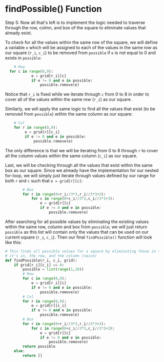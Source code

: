 <!--title={Working within a square: findPossible()}-->

<!--badges={Algorithmns:36}-->

<!--concepts{Indexing 2D Lists}-->

# findPossible() Function

Step 5: Now all that's left is to implement the logic needed to traverse through the row, colmn, and box of the square to eliminate values that already exist. 

To check for all the values within the same row of the square, we will define a variable `e` which will be assigned to each of the values in the same row as our square (`r_i`, `c_i`) to be removed from `possible` if `e` is not equal to 0 and exists in `possible`:

```python
	# Row		
  for c in range(0,9):
			e = grid[r_i][c]
			if e != 0 and e in possible:
				possible.remove(e)
```

Notice that `r_i` is fixed while we iterate through `c` from 0 to 8 in order to cover all of the values within the same row (`r_i`) as our square.

Similarly, we will apply the same logic to find all the values that exist (to be removed from `possible`) within the same column as our square:

```python
	# Col
	for r in range(0,9):
		 e = grid[r][c_i]
		 if e != 0 and e in possible:
			 possible.remove(e)
```

The only difference is that we will be iterating from 0 to 8 through `r` to cover all the column values within the same column (`c_i`) as our square.



Last, we will be checking through all the values that exist within the same box as our square. Since we already have the implementation for our nested for-loop, we will simply just iterate through values defined by our range for both `r` and `c` such that `e = grid[r][c]`:

```python
		# Box
		for r in range(0+r_i//3*3,r_i//3*3+3):
			for c in range(0+c_i//3*3,c_i//3*3+3):
				e = grid[r][c]
				if e != 0 and e in possible:
					possible.remove(e)
```



After searching for all possible values by eliminating the existing values within the same row, column and box from `possible`; we will just return `possible` as this list will contain only the values that can be used on our current square (`r_i`, `c_i`). Then our final `findPossible()` function will look like this:

```python
# This finds all possible values for a square by eliminating those in the box that
# it's in, the row, and the column (naive)
def findPossible(r_i, c_i, grid):
	if grid[r_i][c_i] == 0:
		possible = list(range(1,10))
		# Row
		for c in range(0,9):
			e = grid[r_i][c]
			if e != 0 and e in possible:
				possible.remove(e)
		# Col
		for r in range(0,9):
			e = grid[r][c_i]
			if e != 0 and e in possible:
				possible.remove(e)
		# Box
		for r in range(0+r_i//3*3,r_i//3*3+3):
			for c in range(0+c_i//3*3,c_i//3*3+3):
				e = grid[r][c]
				if e != 0 and e in possible:
					possible.remove(e)
		return possible
	else:
		return []
```

